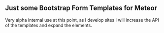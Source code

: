 Just some Bootstrap Form Templates for Meteor
------------------------

Very alpha internal use at this point, as I develop sites I will increase the API of the templates and expand the elements.